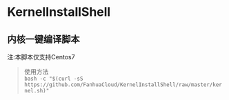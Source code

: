 # KernelInstallShell 
## 内核一键编译脚本
注:本脚本仅支持Centos7

> 使用方法  
`bash -c "$(curl -sS https://github.com/FanhuaCloud/KernelInstallShell/raw/master/kernel.sh)"`
